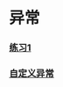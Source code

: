 # 异常
### [练习1](https://github.com/WhCannon/JavaSE/tree/master/Exception/练习1.MD)
### [自定义异常](https://github.com/WhCannon/JavaSE/tree/master/Exception/自定义异常.MD)
